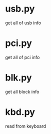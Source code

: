 # usb.py
get all of usb info
# pci.py
get all of pci info
# blk.py
get all block info
# kbd.py
read from keyboard

